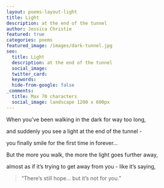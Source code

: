 ```yaml
---
layout: poems-layout-light
title: Light
description: at the end of the tunnel
author: Jessica Christie
featured: true
categories: poems
featured_image: /images/dark-tunnel.jpg
seo:
  title: Light
  description: at the end of the tunnel
  social_image:
  twitter_card:
  keywords:
  hide-from-google: false
_comments:
  title: Max 70 characters
  social_image: landscape 1200 x 600px
---
```

When you’ve been walking in the dark for way too long,

and suddenly you see a light at the end of the tunnel -

you finally smile for the first time in forever…

But the more you walk, the more the light goes further away,

almost as if it’s trying to get away from you - like it’s saying,

> “There’s still hope… but it’s not for you.”
